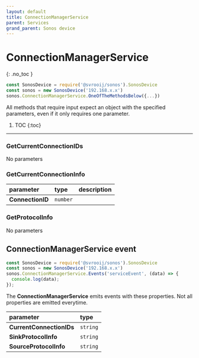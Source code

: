 ```yaml
---
layout: default
title: ConnectionManagerService
parent: Services
grand_parent: Sonos device
---
```

# ConnectionManagerService
{: .no_toc }

```js
const SonosDevice = require('@svrooij/sonos').SonosDevice
const sonos = new SonosDevice('192.168.x.x')
sonos.ConnectionManagerService.OneOfTheMethodsBelow({...})
```

All methods that require input expect an object with the specified parameters, even if it only requires one parameter.

1. TOC
{:toc}

---

### GetCurrentConnectionIDs

No parameters

### GetCurrentConnectionInfo

| parameter | type | description |
|:----------|:-----|:------------|
| **ConnectionID** | `number` |  |

### GetProtocolInfo

No parameters

## ConnectionManagerService event

```js
const SonosDevice = require('@svrooij/sonos').SonosDevice
const sonos = new SonosDevice('192.168.x.x')
sonos.ConnectionManagerService.Events('serviceEvent', (data) => {
  console.log(data);
});
```

The **ConnectionManagerService** emits events with these properties. Not all properties are emitted everytime.

| parameter | type |
|:----------|:-----|
| **CurrentConnectionIDs** | `string` |
| **SinkProtocolInfo** | `string` |
| **SourceProtocolInfo** | `string` |
